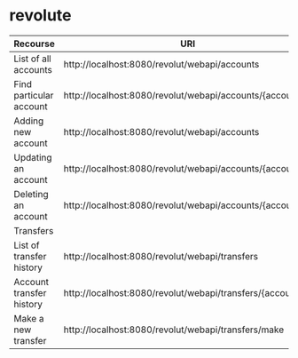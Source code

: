 # revolute


| Recourse |	URI	| Method |
|----------|------|--------|
| List of all accounts |	http://localhost:8080/revolut/webapi/accounts |	GET |
| Find particular account |	http://localhost:8080/revolut/webapi/accounts/{accountID}	| GET |
| Adding new account	| http://localhost:8080/revolut/webapi/accounts	| POST |
| Updating an account	| http://localhost:8080/revolut/webapi/accounts/{accountID}	| PUT |
| Deleting an account	| http://localhost:8080/revolut/webapi/accounts/{accountID}	| DELETE |
| Transfers <td colspan=3>|
| List of transfer history	| http://localhost:8080/revolut/webapi/transfers | GET |
| Account transfer history	| http://localhost:8080/revolut/webapi/transfers/{accountID}	| GET |
| Make a new transfer	| http://localhost:8080/revolut/webapi/transfers/make	| POST |
